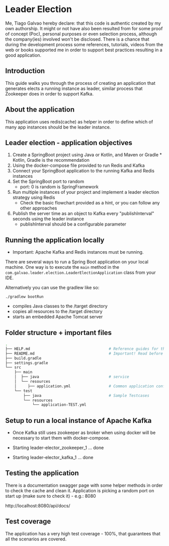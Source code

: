 # Leader Election

Me, Tiago Galvao hereby declare: that this code is authentic created by my own authorship. 
It might or not have also been resulted from for some proof of concept (Poc), personal purposes or even selection process, although 
the company(ies) involved won't be disclosed. There is a chance that during the development process some references, tutorials, 
videos from the web or books supported me in order to support best practices resulting in a good application.

## Introduction
This guide walks you through the process of creating an application that generates elects a running instance as leader, similar process that Zookeeper does in order to support Kafka.

## About the application
This application uses redis(cache) as helper in order to define which of many app instances should be the leader instance.

## Leader election - application objectives
1. Create a SpringBoot project using Java or Kotlin, and Maven or Gradle * Kotlin, Gradle is the recommendation
2. Using the docker-compose file provided to run Redis and Kafka
3. Connect your SpringBoot application to the running Kafka and Redis instances
4. Set the SpringBoot port to random
    * port: 0 is random is SpringFramework
5. Run multiple instances of your project and implement a leader election strategy using Redis
    * Check the basic flowchart provided as a hint, or you can follow any other approaches
6. Publish the server time as an object to Kafka every "publishInterval" seconds using the leader instance
    * publishInterval should be a configurable parameter

## Running the application locally
* Important: Apache Kafka and Redis instances must be running.

There are several ways to run a Spring Boot application on your local machine. One way is to execute the `main` method in the 
`com.galvao.leader.election.LeaderElectionApplication` class from your IDE.

Alternatively you can use the gradlew like so:

```shell
./gradlew bootRun
```

* compiles Java classes to the /target directory
* copies all resources to the /target directory
* starts an embedded Apache Tomcat server

## Folder structure + important files

```bash
.
├── HELP.md                                   # Reference guides for the uses technologies 
├── README.md                                 # Important! Read before changing configuration
├── build.gradle
├── settings.gradle
└── src
    ├── main
    │  ├── java                               # service
    │  └── resources
    │     ├── application.yml                 # Common application configuration runnning using docker configs
    └── test
        ├── java                              # Sample Testcases
        └── resources
            └── application-TEST.yml
```

## Setup to run a local instance of Apache Kafka
* Once Kafka still uses zookeeper as broker when using docker will be necessary to start them with docker-compose.

* Starting leader-elector_zookeeper_1 ... done
* Starting leader-elector_kafka_1     ... done

## Testing the application
There is a documentation swagger page with some helper methods in order to check the cache and clean it.
Application is picking a random port on start up (make sure to check it) - e.g.: 8080

http://localhost:8080/api/docs/

## Test coverage
The application has a very high test coverage - 100%, that guarantees that all the scenarios are covered.